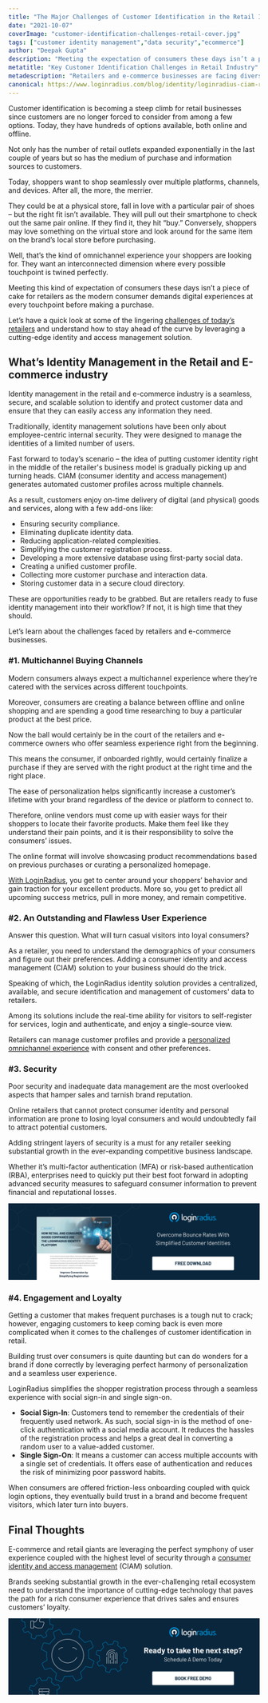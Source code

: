 ```yaml
---
title: "The Major Challenges of Customer Identification in the Retail Industry"
date: "2021-10-07"
coverImage: "customer-identification-challenges-retail-cover.jpg"
tags: ["customer identity management","data security","ecommerce"]
author: "Deepak Gupta"
description: "Meeting the expectation of consumers these days isn’t a piece of cake for retailers as the modern consumer demands digital experiences at every touchpoint before making a purchase. This insightful read covers all the major challenges that retailers and e-commerce vendors face and how they can overcome them."
metatitle: "Key Customer Identification Challenges in Retail Industry"
metadescription: "Retailers and e-commerce businesses are facing diverse customer identification related challenges. Here’s everything on how they can overcome them."
canonical: https://www.loginradius.com/blog/identity/loginradius-ciam-retail-ecommerce-business/
---
```


Customer identification is becoming a steep climb for retail businesses since customers are no longer forced to consider from among a few options. Today, they have hundreds of options available, both online and offline.

Not only has the number of retail outlets expanded exponentially in the last couple of years but so has the medium of purchase and information sources to customers. 

Today, shoppers want to shop seamlessly over multiple platforms, channels, and devices. After all, the more, the merrier.

They could be at a physical store, fall in love with a particular pair of shoes – but the right fit isn’t available. They will pull out their smartphone to check out the same pair online. If they find it, they hit “buy.” Conversely, shoppers may love something on the virtual store and look around for the same item on the brand’s local store before purchasing.

Well, that’s the kind of omnichannel experience your shoppers are looking for. They want an interconnected dimension where every possible touchpoint is twined perfectly.

Meeting this kind of expectation of consumers these days isn’t a piece of cake for retailers as the modern consumer demands digital experiences at every touchpoint before making a purchase. 

Let’s have a quick look at some of the lingering [challenges of today’s retailers](https://www.loginradius.com/blog/fuel/how-ciam-can-resolve-retail-industry-challenges/) and understand how to stay ahead of the curve by leveraging a cutting-edge identity and access management solution. 

## What’s Identity Management in the Retail and E-commerce industry

Identity management in the retail and e-commerce industry is a seamless, secure, and scalable solution to identify and protect customer data and ensure that they can easily access any information they need.

Traditionally, identity management solutions have been only about employee-centric internal security. They were designed to manage the identities of a limited number of users.

Fast forward to today’s scenario – the idea of putting customer identity right in the middle of the retailer's business model is gradually picking up and turning heads. CIAM (consumer identity and access management) generates automated customer profiles across multiple channels.

As a result, customers enjoy on-time delivery of digital (and physical) goods and services, along with a few add-ons like:

* Ensuring security compliance.
* Eliminating duplicate identity data.
* Reducing application-related complexities.
* Simplifying the customer registration process.
* Developing a more extensive database using first-party social data.
* Creating a unified customer profile.
* Collecting more customer purchase and interaction data.
* Storing customer data in a secure cloud directory.

These are opportunities ready to be grabbed. But are retailers ready to fuse identity management into their workflow? If not, it is high time that they should. 

Let’s learn about the challenges faced by retailers and e-commerce businesses. 

### #1. Multichannel Buying Channels

Modern consumers always expect a multichannel experience where they’re catered with the services across different touchpoints. 

Moreover, consumers are creating a balance between offline and online shopping and are spending a good time researching to buy a particular product at the best price. 

Now the ball would certainly be in the court of the retailers and e-commerce owners who offer seamless experience right from the beginning. 

This means the consumer, if onboarded rightly, would certainly finalize a purchase if they are served with the right product at the right time and the right place. 

The ease of personalization helps significantly increase a customer’s lifetime with your brand regardless of the device or platform to connect to. 

Therefore, online vendors must come up with easier ways for their shoppers to locate their favorite products. Make them feel like they understand their pain points, and it is their responsibility to solve the consumers’ issues.

The online format will involve showcasing product recommendations based on previous purchases or curating a personalized homepage.

[With LoginRadius](https://www.loginradius.com/industry-retail-and-ecommerce/), you get to center around your shoppers’ behavior and gain traction for your excellent products. More so, you get to predict all upcoming success metrics, pull in more money, and remain competitive.

### #2. An Outstanding and Flawless User Experience

Answer this question. What will turn casual visitors into loyal consumers?

As a retailer, you need to understand the demographics of your consumers and figure out their preferences. Adding a consumer identity and access management (CIAM) solution to your business should do the trick. 

Speaking of which, the LoginRadius identity solution provides a centralized, available, and secure identification and management of customers' data to retailers. 

Among its solutions include the real-time ability for visitors to self-register for services, login and authenticate, and enjoy a single-source view.

Retailers can manage customer profiles and provide a [personalized omnichannel experience](https://www.loginradius.com/blog/2020/04/omnichannel-customer-experience/) with consent and other preferences.

### #3. Security 

Poor security and inadequate data management are the most overlooked aspects that hamper sales and tarnish brand reputation. 

Online retailers that cannot protect consumer identity and personal information are prone to losing loyal consumers and would undoubtedly fail to attract potential customers. 

Adding stringent layers of security is a must for any retailer seeking substantial growth in the ever-expanding competitive business landscape. 

Whether it’s multi-factor authentication (MFA) or risk-based authentication (RBA), enterprises need to quickly put their best foot forward in adopting advanced security measures to safeguard consumer information to prevent financial and reputational losses. 

[![retail-DS](retail-DS.png)](https://www.loginradius.com/resource/how-retail-and-consumer-goods-companies-use-loginradius-identity-solution/)

### #4. Engagement and Loyalty 

Getting a customer that makes frequent purchases is a tough nut to crack; however, engaging customers to keep coming back is even more complicated when it comes to the challenges of customer identification in retail. 

Building trust over consumers is quite daunting but can do wonders for a brand if done correctly by leveraging perfect harmony of personalization and a seamless user experience. 

LoginRadius simplifies the shopper registration process through a seamless experience with social sign-in and single sign-on. 

* **Social Sign-In**: Customers tend to remember the credentials of their frequently used network. As such, social sign-in is the method of one-click authentication with a social media account. It reduces the hassles of the registration process and helps a great deal in converting a random user to a value-added customer. 
* **Single Sign-On**: It means a customer can access multiple accounts with a single set of credentials. It offers ease of authentication and reduces the risk of minimizing poor password habits.

When consumers are offered friction-less onboarding coupled with quick login options, they eventually build trust in a brand and become frequent visitors, which later turn into buyers. 

## Final Thoughts 

E-commerce and retail giants are leveraging the perfect symphony of user experience coupled with the highest level of security through a [consumer identity and access management](https://www.loginradius.com) (CIAM) solution.  

Brands seeking substantial growth in the ever-challenging retail ecosystem need to understand the importance of cutting-edge technology that paves the path for a rich consumer experience that drives sales and ensures customers’ loyalty. 

[![book-free-demo-loginradius](../../assets/book-a-demo-loginradius.png)](https://www.loginradius.com/book-a-demo/)

